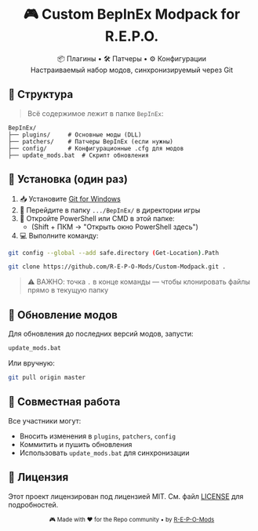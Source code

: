 <h1 align="center">🎮 Custom BepInEx Modpack for R.E.P.O.</h1>

<p align="center">
  📦 Плагины • 🛠 Патчеры • ⚙️ Конфигурации<br>
  Настраиваемый набор модов, синхронизируемый через Git
</p>

## 📂 Структура

> Всё содержимое лежит в папке `BepInEx`:

```hierarchy
BepInEx/
├── plugins/     # Основные моды (DLL)
├── patchers/    # Патчеры BepInEx (если нужны)
├── config/      # Конфигурационные .cfg для модов
├── update_mods.bat  # Скрипт обновления
```

## 🚀 Установка (один раз)

1. 📥 Установите [Git for Windows](https://git-scm.com/downloads)
2. 📁 Перейдите в папку `.../BepInEx/` в директории игры
3. 🔧 Откройте PowerShell или CMD в этой папке:
    - (Shift + ПКМ → "Открыть окно PowerShell здесь")
4. 💻 Выполните команду:

```bash
git config --global --add safe.directory (Get-Location).Path

git clone https://github.com/R-E-P-O-Mods/Custom-Modpack.git .
````

> ⚠️ ВАЖНО: точка `.` в конце команды — чтобы клонировать файлы прямо в текущую папку

## 🔄 Обновление модов

Для обновления до последних версий модов, запусти:

```bash
update_mods.bat
```

Или вручную:

```bash
git pull origin master
```

## 👥 Совместная работа

Все участники могут:

- Вносить изменения в `plugins`, `patchers`, `config`
- Коммитить и пушить обновления
- Использовать `update_mods.bat` для синхронизации

## 📄 Лицензия

Этот проект лицензирован под лицензией MIT. См. файл [LICENSE](./LICENSE) для подробностей.

<p align="center">
  <sub>🎮 Made with ❤️ for the Repo community • by <a href="https://github.com/R-E-P-O-Mods">R-E-P-O-Mods</a></sub>
</p>
